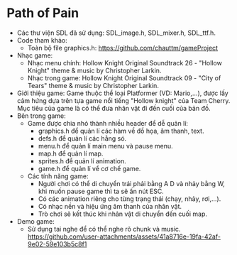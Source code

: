 # Path of Pain
- Các thư viện SDL đã sử dụng: SDL_image.h, SDL_mixer.h, SDL_ttf.h.
- Code tham khảo:
    + Toàn bộ file graphics.h: https://github.com/chauttm/gameProject
- Nhạc game:
    + Nhạc menu chính: Hollow Knight Original Soundtrack 26 - "Hollow Knight" theme & music by Christopher Larkin.
    + Nhạc trong game: Hollow Knight Original Soundtrack 09 - "City of Tears" theme & music by Christopher Larkin.
- Giới thiệu game:
    Game thuộc thể loại Platformer (VD: Mario,...), được lấy cảm hứng dựa trên tựa game nổi tiếng "Hollow knight" của Team Cherry.
    Mục tiêu của game là có thể đưa nhân vật đi đến cuối của bản đồ.
- Bên trong game:
    + Game được chia nhỏ thành nhiều header để dễ quản lí:
        + graphics.h để quản lí các hàm về đồ họa, âm thanh, text.
        + defs.h để quản lí các hằng só.
        + menu.h để quản lí main menu và pause menu.
        + map.h để quản lí map.
        + sprites.h để quản lí animation.
        + game.h để quản lí về cơ chế game.
    + Các tính năng game:
        + Người chơi có thể di chuyển trái phải bằng A D và nhảy bằng W, khi muốn pause game thì ta sẽ ấn nút ESC.
        + Có các animation riêng cho từng trạng thái (chạy, nhảy, rơi,...).
        + Có nhạc nền và hiệu ứng âm thanh của nhân vật.
        + Trò chơi sẽ kết thúc khi nhân vật di chuyển đến cuối map.
- Demo game:
    + Sử dụng tai nghe để có thể nghe rõ chunk và music.
    https://github.com/user-attachments/assets/41a8716e-19fa-42af-9e02-59e103b5c8f1


